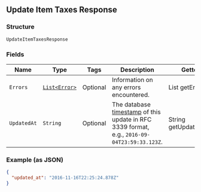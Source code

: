## Update Item Taxes Response

### Structure

`UpdateItemTaxesResponse`

### Fields

| Name | Type | Tags | Description | Getter |
|  --- | --- | --- | --- | --- |
| `Errors` | [`List<Error>`](/doc/models/error.md) | Optional | Information on any errors encountered. | List<Error> getErrors() |
| `UpdatedAt` | `String` | Optional | The database [timestamp](https://developer.squareup.com/docs/build-basics/working-with-dates) of this update in RFC 3339 format, e.g., `2016-09-04T23:59:33.123Z`. | String getUpdatedAt() |

### Example (as JSON)

```json
{
  "updated_at": "2016-11-16T22:25:24.878Z"
}
```

